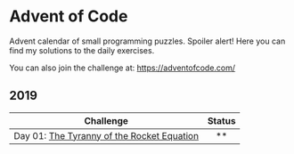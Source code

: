 # Advent of Code

Advent calendar of small programming puzzles. 
Spoiler alert! Here you can find my solutions to the daily exercises.

You can also join the challenge at: https://adventofcode.com/

## 2019

| Challenge                                                                        | Status |
| -------------------------------------------------------------------------------- | :----: |
| Day 01: [The Tyranny of the Rocket Equation](http://adventofcode.com/2019/day/1) |  \*\*  |